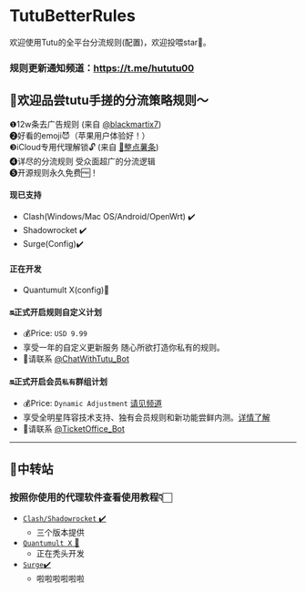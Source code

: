 # TutuBetterRules
欢迎使用Tutu的全平台分流规则(配置)，欢迎投喂star🌟。  
### 规则更新通知频道：https://t.me/hututu00



## 🫧欢迎品尝tutu手搓的分流策略规则～

❶12w条去广告规则 (来自  [@blackmartix7](https://github.com/blackmatrix7))  
❷好看的emoji😈（苹果用户体验好！）  
❸iCloud专用代理解锁🔓 (来自 [🍟整点薯条](https://github.com/VirgilClyne/iRingo))  
❹详尽的分流规则 受众面超广的分流逻辑   
❺开源规则永久免费🆓！  

#### 现已支持
   * Clash(Windows/Mac OS/Android/OpenWrt) ✔️  
   * Shadowrocket ✔️
   * Surge(Config)✔️ 

####  正在开发
   * Quantumult X(config)🚧


#### 🔛正式开启规则自定义计划
   * 💰Price: `USD 9.99`
   * 享受一年的自定义更新服务 随心所欲打造你私有的规则。
   * 🎉请联系 [@ChatWithTutu_Bot](https://t.me/ChatWithTutu_Bot)

#### 🔛正式开启会员`私有`群组计划
   * 💰Price: `Dynamic Adjustment`  [请见频道](https://t.me/hututu00/212)
   * 享受全明星阵容技术支持、独有会员规则和新功能尝鲜内测。[详情了解](https://t.me/hututu00/212)
   * 🎉请联系 [@TicketOffice_Bot](https://t.me/TicketOffice_Bot)
---


## 🚏中转站
### 按照你使用的代理软件查看使用教程👇🏻
*  [`Clash/Shadowrocket` ✔️](https://github.com/bunizao/TutuBetterRules/blob/tutu/Clash/README.md)
   * 三个版本提供 
*  [`Quantumult X` 🚧](https://github.com/bunizao/TutuBetterRules/blob/tutu/QuantumultX/README.md)
   * 正在秃头开发  
*  [`Surge`✔️](https://github.com/bunizao/TutuBetterRules/blob/tutu/Surge/Surge.conf)
   * 啦啦啦啦啦啦

